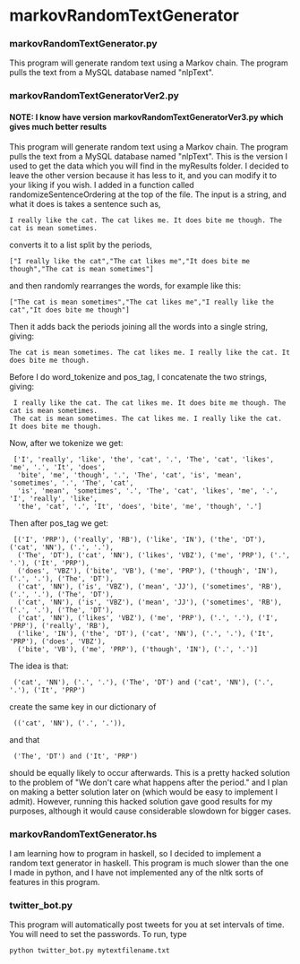 # markovRandomTextGenerator

### markovRandomTextGenerator.py

This program will generate random text using a Markov chain.  The program pulls the text from a MySQL database named "nlpText".

### markovRandomTextGeneratorVer2.py

#### NOTE: I know have version markovRandomTextGeneratorVer3.py which gives much better results

This program will generate random text using a Markov chain.  The program pulls the text from a MySQL database named "nlpText".  This is the version I used to get the data which you will find in the myResults folder.  I decided to leave the other version because it has less to it, and you can modify it to your liking if you wish.  I added in a function called randomizeSentenceOrdering at the top of the file.  The input is a string, and what it does is takes a sentence such as,

    I really like the cat. The cat likes me. It does bite me though. The cat is mean sometimes.
converts it to a list split by the periods,

    ["I really like the cat","The cat likes me","It does bite me though","The cat is mean sometimes"]
and then randomly rearranges the words, for example like this:

    ["The cat is mean sometimes","The cat likes me","I really like the cat","It does bite me though"]
Then it adds back the periods joining all the words into a single string, giving:

    The cat is mean sometimes. The cat likes me. I really like the cat. It does bite me though.
    
Before I do word_tokenize and pos_tag, I concatenate the two strings, giving:
 
     I really like the cat. The cat likes me. It does bite me though. The cat is mean sometimes. 
     The cat is mean sometimes. The cat likes me. I really like the cat. It does bite me though.   
Now, after we tokenize we get:
 
     ['I', 'really', 'like', 'the', 'cat', '.', 'The', 'cat', 'likes', 'me', '.', 'It', 'does', 
      'bite', 'me', 'though', '.', 'The', 'cat', 'is', 'mean', 'sometimes', '.', 'The', 'cat', 
      'is', 'mean', 'sometimes', '.', 'The', 'cat', 'likes', 'me', '.', 'I', 'really', 'like', 
      'the', 'cat', '.', 'It', 'does', 'bite', 'me', 'though', '.']
Then after pos_tag we get:
 
     [('I', 'PRP'), ('really', 'RB'), ('like', 'IN'), ('the', 'DT'), ('cat', 'NN'), ('.', '.'), 
      ('The', 'DT'), ('cat', 'NN'), ('likes', 'VBZ'), ('me', 'PRP'), ('.', '.'), ('It', 'PRP'), 
      ('does', 'VBZ'), ('bite', 'VB'), ('me', 'PRP'), ('though', 'IN'), ('.', '.'), ('The', 'DT'), 
      ('cat', 'NN'), ('is', 'VBZ'), ('mean', 'JJ'), ('sometimes', 'RB'), ('.', '.'), ('The', 'DT'), 
      ('cat', 'NN'), ('is', 'VBZ'), ('mean', 'JJ'), ('sometimes', 'RB'), ('.', '.'), ('The', 'DT'), 
      ('cat', 'NN'), ('likes', 'VBZ'), ('me', 'PRP'), ('.', '.'), ('I', 'PRP'), ('really', 'RB'), 
      ('like', 'IN'), ('the', 'DT'), ('cat', 'NN'), ('.', '.'), ('It', 'PRP'), ('does', 'VBZ'), 
      ('bite', 'VB'), ('me', 'PRP'), ('though', 'IN'), ('.', '.')]
      
The idea is that: 
 
     ('cat', 'NN'), ('.', '.'), ('The', 'DT') and ('cat', 'NN'), ('.', '.'), ('It', 'PRP') 
create the same key in our dictionary of 
 
     (('cat', 'NN'), ('.', '.')), 
and that 
 
     ('The', 'DT') and ('It', 'PRP') 
should be equally likely to occur afterwards.  This is a pretty hacked solution to the problem of "We don't care what happens after the period." and I plan on making a better solution later on (which would be easy to implement I admit).  However, running this hacked solution gave good results for my purposes, although it would cause considerable slowdown for bigger cases.

      
      
    

### markovRandomTextGenerator.hs

I am learning how to program in haskell, so I decided to implement a random text generator in haskell.  This program is much slower than the one I made in python, and I have not implemented any of the nltk sorts of features in this program.

### twitter_bot.py

This program will automatically post tweets for you at set intervals of time.
You will need to set the passwords.
To run, type 
    
    python twitter_bot.py mytextfilename.txt
